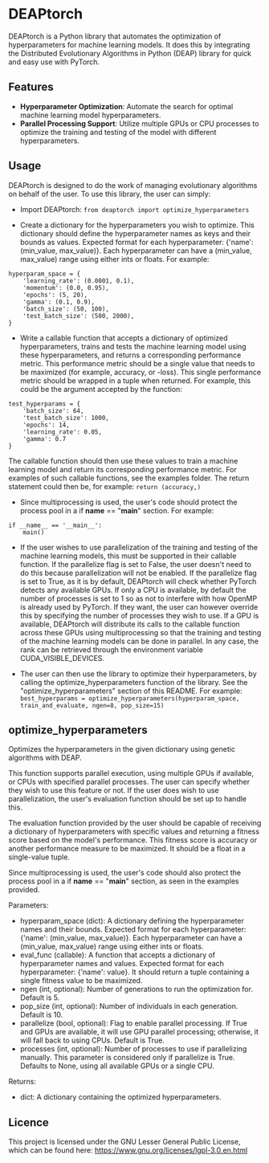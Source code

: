 # DEAPtorch

DEAPtorch is a Python library that automates the optimization of hyperparameters for machine learning models. It does this by integrating the Distributed Evolutionary Algorithms in Python (DEAP) library for quick and easy use with PyTorch. 

## Features

- **Hyperparameter Optimization**: Automate the search for optimal machine learning model hyperparameters.
- **Parallel Processing Support**: Utilize multiple GPUs or CPU processes to optimize the training and testing of the model with different hyperparameters.

## Usage

DEAPtorch is designed to do the work of managing evolutionary algorithms on behalf of the user. To use this library, the user can simply:

- Import DEAPtorch:
`from deaptorch import optimize_hyperparameters`

- Create a dictionary for the hyperparameters you wish to optimize. This dictionary should define the hyperparameter names as keys and their bounds as values. Expected format for each hyperparameter: {'name': (min_value, max_value)}. Each hyperparameter can have a (min_value, max_value) range using either ints or floats. For example:
```
hyperparam_space = {
    'learning_rate': (0.0001, 0.1),
    'momentum': (0.0, 0.95),
    'epochs': (5, 20),
    'gamma': (0.1, 0.9),
    'batch_size': (50, 100),
    'test_batch_size': (500, 2000),
}
```

- Write a callable function that accepts a dictionary of optimized hyperparameters, trains and tests the machine learning model using these hyperparameters, and returns a corresponding performance metric. This performance metric should be a single value that needs to be maximized (for example, accuracy, or -loss). This single performance metric should be wrapped in a tuple when returned. For example, this could be the argument accepted by the function:
```
test_hyperparams = {
    'batch_size': 64,
    'test_batch_size': 1000,
    'epochs': 14,
    'learning_rate': 0.05,
    'gamma': 0.7
}
```
The callable function should then use these values to train a machine learning model and return its corresponding performance metric. For examples of such callable functions, see the examples folder. 
The return statement could then be, for example:
`return (accuracy,)`

- Since multiprocessing is used, the user's code should protect the process pool in a if __name__ == "__main__" section. For example:
```
if __name__ == '__main__':
    main()
```

- If the user wishes to use parallelization of the training and testing of the machine learning models, this must be supported in their callable function. 
If the parallelize flag is set to False, the user doesn't need to do this because parallelization will not be enabled. 
If the parallelize flag is set to True, as it is by default, DEAPtorch will check whether PyTorch detects any available GPUs.
If only a CPU is available, by default the number of processes is set to 1 so as not to interfere with how OpenMP is already used by PyTorch. If they want, the user can however override this by specifying the number of processes they wish to use.
If a GPU is available, DEAPtorch will distribute its calls to the callable function across these GPUs using multiprocessing so that the training and testing of the machine learning models can be done in parallel.
In any case, the rank can be retrieved through the environment variable CUDA_VISIBLE_DEVICES.

- The user can then use the library to optimize their hyperparameters, by calling the optimize_hyperparameters function of the library. See the "optimize_hyperparameters" section of this README. For example:
`best_hyperparams = optimize_hyperparameters(hyperparam_space, train_and_evaluate, ngen=8, pop_size=15)`

## optimize_hyperparameters

Optimizes the hyperparameters in the given dictionary using genetic algorithms with DEAP. 

This function supports parallel execution, using multiple GPUs if available, or CPUs with specified parallel processes. The user can specify whether they wish to use this feature or not. If the user does wish to use parallelization, the user's evaluation function should be set up to handle this.

The evaluation function provided by the user should be capable of receiving a dictionary of hyperparameters with specific values and returning a fitness score based on the model's performance. This fitness score is accuracy or another performance measure to be maximized. It should be a float in a single-value tuple.

Since multiprocessing is used, the user's code should also protect the process pool in a if __name__ == "__main__" section, as seen in the examples provided.

Parameters:
- hyperparam_space (dict): A dictionary defining the hyperparameter names and their bounds. Expected format for each hyperparameter: {'name': (min_value, max_value)}. Each hyperparameter can have a (min_value, max_value) range using either ints or floats. 
- eval_func (callable): A function that accepts a dictionary of hyperparameter names and values. Expected format for each hyperparameter: {'name': value}. It should return a tuple containing a single fitness value to be maximized.
- ngen (int, optional): Number of generations to run the optimization for. Default is 5.
- pop_size (int, optional): Number of individuals in each generation. Default is 10.
- parallelize (bool, optional): Flag to enable parallel processing. If True and GPUs are available, it will use GPU parallel processing; otherwise, it will fall back to using CPUs. Default is True.
- processes (int, optional): Number of processes to use if parallelizing manually. This parameter is considered only if parallelize is True. Defaults to None, using all available GPUs or a single CPU.

Returns:
- dict: A dictionary containing the optimized hyperparameters.

## Licence

This project is licensed under the GNU Lesser General Public License, which can be found here: https://www.gnu.org/licenses/lgpl-3.0.en.html

